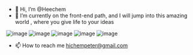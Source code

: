 - 👋 Hi, I’m @Heechem
- 🌱 I’m currently on the front-end path, and I will jump into this amazing world , where you give life to your ideas

![image](https://github.com/Heechem/Heechem/assets/117024247/b6d27fdf-7c87-4635-b947-b90e0ef885e1) ![image](https://github.com/Heechem/Heechem/assets/117024247/db501a94-0268-4120-84fd-d8bcb23faf12)
![image](https://github.com/Heechem/Heechem/assets/117024247/dc74d90a-da4e-4718-908a-92bcbd803d12) ![image](https://github.com/Heechem/Heechem/assets/117024247/14f6c87c-7d36-4fd3-be12-cfe00ebf5b27)
![image](https://github.com/Heechem/Heechem/assets/117024247/bf0ebcf1-c429-488f-a8c4-2871515c98ee)




- 📫 How to reach me hichempeter@gmail.com

<!---
Heechem/Heechem is a ✨ special ✨ repository because its `README.md` (this file) appears on your GitHub profile.
You can click the Preview link to take a look at your changes.
--->

